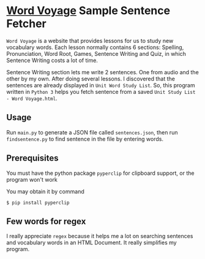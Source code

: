 # [Word Voyage](http://wordvoyage.com/wv-vocabulary) Sample Sentence Fetcher

`Word Voyage` is a website that provides lessons for us to study new vocabulary words. Each lesson normally contains 6 sections: Spelling, Pronunciation, Word Root, Games, Sentence Writing and Quiz, in which Sentence Writing costs a lot of time.

Sentence Writing section lets me write 2 sentences. One from audio and the other by my own. After doing several lessons. I discovered that the sentences are already displayed in `Unit Word Study List`. So, this program written in `Python 3` helps you fetch sentence from a saved `Unit Study List - Word Voyage.html`.

## Usage

Run `main.py` to generate a JSON file called `sentences.json`, then run `findsentence.py` to find sentence in the file by entering words.

## Prerequisites

You must have the python package `pyperclip` for clipboard support, or the program won't work

You may obtain it by command

    $ pip install pyperclip

## Few words for regex

I really appreciate `regex` because it helps me a lot on searching sentences and vocabulary words in an HTML Document. It really simplifies my program.
